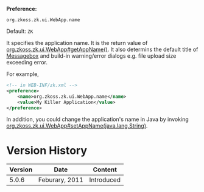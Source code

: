 **Preference:**

`org.zkoss.zk.ui.WebApp.name`

Default: `ZK`

It specifies the application name. It is the return value of
[org.zkoss.zk.ui.WebApp#getAppName()](https://www.zkoss.org/javadoc/latest/zk/org/zkoss/zk/ui/WebApp.html#getAppName()).
It also determins the default title of
[Messagebox]({{site.baseurl}}/zk_component_ref/messagebox)
and build-in warning/error dialogs e.g. file upload size exceeding
error.

For example,

```xml
<!-- in WEB-INF/zk.xml -->
<preference>
    <name>org.zkoss.zk.ui.WebApp.name</name>
    <value>My Killer Application</value>
</preference>
```

In addition, you could change the application's name in Java by invoking
[org.zkoss.zk.ui.WebApp#setAppName(java.lang.String)](https://www.zkoss.org/javadoc/latest/zk/org/zkoss/zk/ui/WebApp.html#setAppName(java.lang.String)).

# Version History

| Version | Date           | Content    |
|---------|----------------|------------|
| 5.0.6   | Feburary, 2011 | Introduced |
